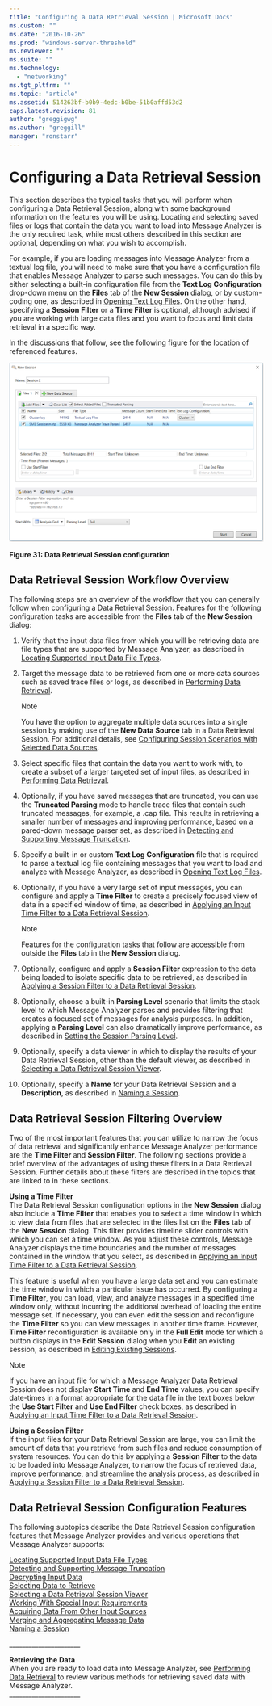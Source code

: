 ```yaml
---
title: "Configuring a Data Retrieval Session | Microsoft Docs"
ms.custom: ""
ms.date: "2016-10-26"
ms.prod: "windows-server-threshold"
ms.reviewer: ""
ms.suite: ""
ms.technology: 
  - "networking"
ms.tgt_pltfrm: ""
ms.topic: "article"
ms.assetid: 514263bf-b0b9-4edc-b0be-51b0affd53d2
caps.latest.revision: 81
author: "greggigwg"
ms.author: "greggill"
manager: "ronstarr"
---
```

# Configuring a Data Retrieval Session
This section describes the typical tasks that you will perform when configuring a Data Retrieval Session, along with some background information on the features you will be using. Locating and selecting saved files or logs that contain the data you want to load into Message Analyzer is the only required task, while most others described in this section are optional, depending on what you wish to accomplish.  
  
 For example, if you are loading messages into Message Analyzer from a textual log file, you will need to make sure that you have a configuration file that enables Message Analyzer to parse such messages. You can do this by either selecting a built-in  configuration file from the **Text Log Configuration** drop-down menu on the **Files** tab of the **New Session** dialog, or by custom-coding one, as described in [Opening Text Log Files](opening-text-log-files.md). On the other hand, specifying a **Session Filter** or a **Time Filter** is optional, although advised if you are working with large data files and you want to focus and limit data retrieval in a specific way.  
  
 In the discussions  that follow, see the following figure for the location of  referenced features.  
  
 ![Data Retrieval Session configuration](media/fig31-data-retrieval-session-configuration.PNG "Fig31-Data Retrieval Session configuration")  
  
 **Figure 31: Data Retrieval Session configuration**  
  
## Data Retrieval Session Workflow Overview  
 The following steps are an overview of the workflow that you can generally follow when configuring a Data Retrieval Session. Features for the following configuration tasks are accessible from the **Files** tab of the **New Session** dialog:  
  
1.  Verify that the input data files from which you will be retrieving data are file types that are supported by Message Analyzer, as described in [Locating Supported Input Data File Types](locating-supported-input-data-file-types.md).  
  
2.  Target the message data to be retrieved from one or more data sources such as saved trace files or logs, as described in [Performing Data Retrieval](performing-data-retrieval.md).  
  
    > [!NOTE]
    >  You have the option to aggregate multiple data sources into a single session by making use of the **New Data Source** tab in a Data Retrieval Session. For additional details, see [Configuring Session Scenarios with Selected Data Sources](configuring-session-scenarios-with-selected-data-sources.md).  
  
3.  Select specific files that contain the data you want to work with, to create a subset of a larger targeted set of input files, as described in [Performing Data Retrieval](performing-data-retrieval.md).  
  
4.  Optionally, if you have saved messages that are truncated, you can use the **Truncated Parsing** mode to handle trace files that contain such truncated messages, for example, a .cap file. This results in retrieving a smaller number of messages and improving performance, based on a pared-down message parser set, as described in [Detecting and Supporting Message Truncation](detecting-and-supporting-message-truncation.md).  
  
5.  Specify a built-in or custom **Text Log Configuration** file that is required to parse a textual log file containing messages that you want to load and analyze with Message Analyzer, as described in [Opening Text Log Files](opening-text-log-files.md).  
  
6.  Optionally, if you have a very large set of input messages, you can configure and apply a **Time Filter** to create a precisely focused view of data in a specified window of time, as described in [Applying an Input Time Filter to a Data Retrieval Session](applying-an-input-time-filter-to-a-data-retrieval-session.md).  
  
    > [!NOTE]
    >  Features for the configuration tasks that follow are accessible from outside the **Files** tab in the **New Session** dialog.  
  
7.  Optionally, configure and apply a **Session Filter** expression to the data being loaded to isolate specific data to be retrieved, as described in [Applying a Session Filter to a Data Retrieval Session](applying-a-session-filter-to-a-data-retrieval-session.md).  
  
8.  Optionally, choose a built-in **Parsing Level** scenario that limits the stack level to which Message Analyzer parses and provides filtering that creates a focused set of messages for analysis purposes. In addition, applying a **Parsing Level** can also dramatically improve performance, as described in [Setting the Session Parsing Level](setting-the-session-parsing-level.md).  
  
9. Optionally, specify a data viewer in which to display the results of your Data Retrieval Session, other than the default viewer, as described in [Selecting a Data Retrieval Session Viewer](selecting-a-data-retrieval-session-viewer.md).  
  
10. Optionally, specify a **Name** for your Data Retrieval Session and a **Description**, as described in [Naming a Session](naming-a-session.md).  
  
## Data Retrieval Session Filtering Overview  
 Two of the most important features that you can utilize to narrow the focus of data retrieval and significantly enhance Message Analyzer performance are the **Time Filter** and **Session Filter**. The following sections provide a brief overview of the advantages of using these filters in a Data Retrieval Session. Further details about these filters are described in the topics that are linked to in these sections.  
  
 **Using a Time Filter**   
The Data Retrieval Session configuration options in the **New Session** dialog also include a **Time Filter** that enables you to select a time window in which to view data from files that are selected in the files list on the **Files** tab of the **New Session** dialog. This filter provides timeline slider controls with which you can set a time window. As you adjust these controls, Message Analyzer displays the time boundaries and the number of messages contained in the window that you select, as described in [Applying an Input Time Filter to a Data Retrieval Session](applying-an-input-time-filter-to-a-data-retrieval-session.md).  
  
 This feature is useful when you have a large data set and you can estimate the time window in which a particular issue has occurred. By configuring a **Time Filter**, you can load, view, and analyze messages in a specified time window only, without incurring the additional overhead of loading the entire message set. If necessary, you can even edit the session and reconfigure the **Time Filter** so you can view messages in another time frame. However, **Time Filter** reconfiguration is available only in the **Full Edit** mode for which a button displays in the **Edit Session** dialog when you **Edit** an existing session, as described in [Editing Existing Sessions](editing-existing-sessions.md).  
  
> [!NOTE]
>  If you have an input file for which a Message Analyzer Data Retrieval Session does not display **Start Time** and **End Time** values, you can specify date-times in a format appropriate for the data file in the text boxes below the **Use Start Filter** and **Use End Filter** check boxes, as described in [Applying an Input Time Filter to a Data Retrieval Session](applying-an-input-time-filter-to-a-data-retrieval-session.md).  
  
 **Using a Session Filter**   
If the input files for your Data Retrieval Session are large, you can limit the amount of data that you retrieve from such files and reduce consumption of system resources. You can do this by applying a **Session Filter** to the data to be loaded into Message Analyzer, to narrow the focus of retrieved data, improve performance, and streamline the analysis process, as described in [Applying a Session Filter to a Data Retrieval Session](applying-a-session-filter-to-a-data-retrieval-session.md).  
  
## Data Retrieval Session Configuration Features  
 The following subtopics describe the Data Retrieval Session configuration features that Message Analyzer provides and various operations that Message Analyzer supports:  
  
 [Locating Supported Input Data File Types](locating-supported-input-data-file-types.md)   
 [Detecting and Supporting Message Truncation](detecting-and-supporting-message-truncation.md)   
 [Decrypting Input Data](decrypting-input-data.md)   
 [Selecting Data to Retrieve](selecting-data-to-retrieve.md)   
 [Selecting a Data Retrieval Session Viewer](selecting-a-data-retrieval-session-viewer.md)   
 [Working With Special Input Requirements](working-with-special-input-requirements.md)   
 [Acquiring Data From Other Input Sources](acquiring-data-from-other-input-sources.md)   
 [Merging and Aggregating Message Data](merging-and-aggregating-message-data.md)   
 [Naming a Session](naming-a-session.md)  
  
 _____________________\_  
  
 **Retrieving the Data**   
When you are ready to load data into Message Analyzer, see  [Performing Data Retrieval](performing-data-retrieval.md) to review various methods for retrieving saved data with Message Analyzer.   
_____________________\_